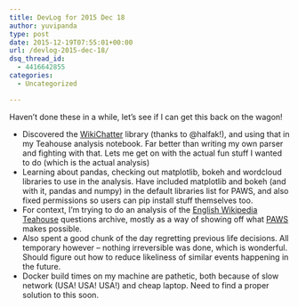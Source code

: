 ```yaml
---
title: DevLog for 2015 Dec 18
author: yuvipanda
type: post
date: 2015-12-19T07:55:01+00:00
url: /devlog-2015-dec-18/
dsq_thread_id:
  - 4416642855
categories:
  - Uncategorized

---
```

Haven&#8217;t done these in a while, let&#8217;s see if I can get this back on the wagon!

  * Discovered the [WikiChatter][1] library (thanks to @halfak!), and using that in my Teahouse analysis notebook. Far better than writing my own parser and fighting with that. Lets me get on with the actual fun stuff I wanted to do (which is the actual analysis)
  * Learning about pandas, checking out matplotlib, bokeh and wordcloud libraries to use in the analysis. Have included matplotlib and bokeh (and with it, pandas and numpy) in the default libraries list for PAWS, and also fixed permissions so users can pip install stuff themselves too.
  * For context, I&#8217;m trying to do an analysis of the [English Wikipedia Teahouse][2] questions archive, mostly as a way of showing off what [PAWS][3] makes possible.
  * Also spent a good chunk of the day regretting previous life decisions. All temporary however &#8211; nothing irreversible was done, which is wonderful. Should figure out how to reduce likeliness of similar events happening in the future.
  * Docker build times on my machine are pathetic, both because of slow network (USA! USA! USA!) and cheap laptop. Need to find a proper solution to this soon.

 [1]: https://github.com/kjschiroo/WikiChatter
 [2]: https://en.wikipedia.org/wiki/Wikipedia:Teahouse
 [3]: https://tools.wmflabs.org/paws